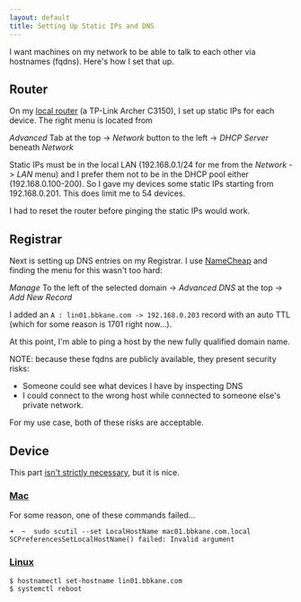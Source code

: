 ```yaml
---
layout: default
title: Setting Up Static IPs and DNS
---
```


I want machines on my network to be able to talk to each other via hostnames
(fqdns). Here's how I set that up.

## Router

On my [local router](http://tplinkwifi.net) (a TP-Link Archer C3150), I set up static
IPs for each device. The right menu is located from

*Advanced* Tab at the top -> *Network* button to the left -> *DHCP Server* beneath *Network*

Static IPs must be in the local LAN (192.168.0.1/24 for me from the *Network* ->
*LAN* menu) and I prefer them not to be in the DHCP pool either
(192.168.0.100-200). So I gave my devices some static IPs starting from
192.168.0.201. This does limit me to 54 devices.

I had to reset the router before pinging the static IPs would work.

## Registrar

Next is setting up DNS entries on my Registrar. I use [NameCheap](namecheap.com)
and finding the menu for this wasn't too hard:

*Manage* To the left of the selected domain -> *Advanced DNS* at the top -> *Add
New Record*

I added an `A : lin01.bbkane.com -> 192.168.0.203` record with an auto TTL
(which for some reason is 1701 right now...).

At this point, I'm able to ping a host by the new fully qualified domain name.

NOTE: because these fqdns are publicly available, they present security risks:

- Someone could see what devices I have by inspecting DNS
- I could connect to the wrong host while connected to someone else's private
  network.

For my use case, both of these risks are acceptable.

## Device

This part [isn't strictly necessary](https://serverfault.com/a/228111), but it
is nice.

### [Mac](https://apple.stackexchange.com/a/287775/249419)

For some reason, one of these commands failed...

```
➜  ~  sudo scutil --set LocalHostName mac01.bbkane.com.local
SCPreferencesSetLocalHostName() failed: Invalid argument
```

### [Linux](https://www.cyberciti.biz/faq/linux-change-hostname/)

```
$ hostnamectl set-hostname lin01.bbkane.com
$ systemctl reboot
```

